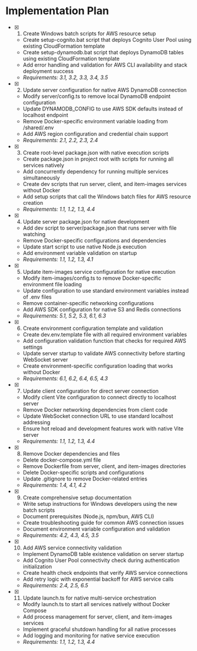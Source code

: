 # Implementation Plan

- [x] 1. Create Windows batch scripts for AWS resource setup
  - Create setup-cognito.bat script that deploys Cognito User Pool using existing CloudFormation template
  - Create setup-dynamodb.bat script that deploys DynamoDB tables using existing CloudFormation template
  - Add error handling and validation for AWS CLI availability and stack deployment success
  - _Requirements: 3.1, 3.2, 3.3, 3.4, 3.5_

- [x] 2. Update server configuration for native AWS DynamoDB connection
  - Modify server/config.ts to remove local DynamoDB endpoint configuration
  - Update DYNAMODB_CONFIG to use AWS SDK defaults instead of localhost endpoint
  - Remove Docker-specific environment variable loading from /shared/.env
  - Add AWS region configuration and credential chain support
  - _Requirements: 2.1, 2.2, 2.3, 2.4_

- [x] 3. Create root-level package.json with native execution scripts
  - Create package.json in project root with scripts for running all services natively
  - Add concurrently dependency for running multiple services simultaneously
  - Create dev scripts that run server, client, and item-images services without Docker
  - Add setup scripts that call the Windows batch files for AWS resource creation
  - _Requirements: 1.1, 1.2, 1.3, 4.4_

- [x] 4. Update server package.json for native development
  - Add dev script to server/package.json that runs server with file watching
  - Remove Docker-specific configurations and dependencies
  - Update start script to use native Node.js execution
  - Add environment variable validation on startup
  - _Requirements: 1.1, 1.2, 1.3, 4.1_

- [x] 5. Update item-images service configuration for native execution
  - Modify item-images/config.ts to remove Docker-specific environment file loading
  - Update configuration to use standard environment variables instead of .env files
  - Remove container-specific networking configurations
  - Add AWS SDK configuration for native S3 and Redis connections
  - _Requirements: 5.1, 5.2, 5.3, 6.1, 6.3_

- [x] 6. Create environment configuration template and validation
  - Create dev.env.template file with all required environment variables
  - Add configuration validation function that checks for required AWS settings
  - Update server startup to validate AWS connectivity before starting WebSocket server
  - Create environment-specific configuration loading that works without Docker
  - _Requirements: 6.1, 6.2, 6.4, 6.5, 4.3_

- [x] 7. Update client configuration for direct server connection
  - Modify client Vite configuration to connect directly to localhost server
  - Remove Docker networking dependencies from client code
  - Update WebSocket connection URL to use standard localhost addressing
  - Ensure hot reload and development features work with native Vite server
  - _Requirements: 1.1, 1.2, 1.3, 4.4_

- [x] 8. Remove Docker dependencies and files
  - Delete docker-compose.yml file
  - Remove Dockerfile from server, client, and item-images directories
  - Delete Docker-specific scripts and configurations
  - Update .gitignore to remove Docker-related entries
  - _Requirements: 1.4, 4.1, 4.2_

- [x] 9. Create comprehensive setup documentation
  - Write setup instructions for Windows developers using the new batch scripts
  - Document prerequisites (Node.js, npm/bun, AWS CLI)
  - Create troubleshooting guide for common AWS connection issues
  - Document environment variable configuration and validation
  - _Requirements: 4.2, 4.3, 4.5, 3.5_

- [x] 10. Add AWS service connectivity validation
  - Implement DynamoDB table existence validation on server startup
  - Add Cognito User Pool connectivity check during authentication initialization
  - Create health check endpoints that verify AWS service connections
  - Add retry logic with exponential backoff for AWS service calls
  - _Requirements: 2.4, 2.5, 6.5_

- [x] 11. Update launch.ts for native multi-service orchestration
  - Modify launch.ts to start all services natively without Docker Compose
  - Add process management for server, client, and item-images services
  - Implement graceful shutdown handling for all native processes
  - Add logging and monitoring for native service execution
  - _Requirements: 1.1, 1.2, 1.3, 4.4_
